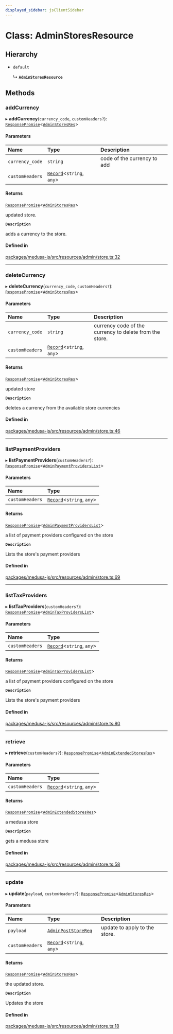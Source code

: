 ```yaml
---
displayed_sidebar: jsClientSidebar
---
```


# Class: AdminStoresResource

## Hierarchy

- `default`

  ↳ **`AdminStoresResource`**

## Methods

### addCurrency

▸ **addCurrency**(`currency_code`, `customHeaders?`): [`ResponsePromise`](../modules/internal-12.md#responsepromise)<[`AdminStoresRes`](../modules/internal-8.internal.md#adminstoresres)\>

#### Parameters

| Name | Type | Description |
| :------ | :------ | :------ |
| `currency_code` | `string` | code of the currency to add |
| `customHeaders` | [`Record`](../modules/internal.md#record)<`string`, `any`\> |  |

#### Returns

[`ResponsePromise`](../modules/internal-12.md#responsepromise)<[`AdminStoresRes`](../modules/internal-8.internal.md#adminstoresres)\>

updated store.

**`Description`**

adds a currency to the store.

#### Defined in

[packages/medusa-js/src/resources/admin/store.ts:32](https://github.com/medusajs/medusa/blob/f15cd596e4/packages/medusa-js/src/resources/admin/store.ts#L32)

___

### deleteCurrency

▸ **deleteCurrency**(`currency_code`, `customHeaders?`): [`ResponsePromise`](../modules/internal-12.md#responsepromise)<[`AdminStoresRes`](../modules/internal-8.internal.md#adminstoresres)\>

#### Parameters

| Name | Type | Description |
| :------ | :------ | :------ |
| `currency_code` | `string` | currency code of the currency to delete from the store. |
| `customHeaders` | [`Record`](../modules/internal.md#record)<`string`, `any`\> |  |

#### Returns

[`ResponsePromise`](../modules/internal-12.md#responsepromise)<[`AdminStoresRes`](../modules/internal-8.internal.md#adminstoresres)\>

updated store

**`Description`**

deletes a currency from the available store currencies

#### Defined in

[packages/medusa-js/src/resources/admin/store.ts:46](https://github.com/medusajs/medusa/blob/f15cd596e4/packages/medusa-js/src/resources/admin/store.ts#L46)

___

### listPaymentProviders

▸ **listPaymentProviders**(`customHeaders?`): [`ResponsePromise`](../modules/internal-12.md#responsepromise)<[`AdminPaymentProvidersList`](../modules/internal-8.internal.md#adminpaymentproviderslist)\>

#### Parameters

| Name | Type |
| :------ | :------ |
| `customHeaders` | [`Record`](../modules/internal.md#record)<`string`, `any`\> |

#### Returns

[`ResponsePromise`](../modules/internal-12.md#responsepromise)<[`AdminPaymentProvidersList`](../modules/internal-8.internal.md#adminpaymentproviderslist)\>

a list of payment providers configured on the store

**`Description`**

Lists the store's payment providers

#### Defined in

[packages/medusa-js/src/resources/admin/store.ts:69](https://github.com/medusajs/medusa/blob/f15cd596e4/packages/medusa-js/src/resources/admin/store.ts#L69)

___

### listTaxProviders

▸ **listTaxProviders**(`customHeaders?`): [`ResponsePromise`](../modules/internal-12.md#responsepromise)<[`AdminTaxProvidersList`](../modules/internal-8.internal.md#admintaxproviderslist)\>

#### Parameters

| Name | Type |
| :------ | :------ |
| `customHeaders` | [`Record`](../modules/internal.md#record)<`string`, `any`\> |

#### Returns

[`ResponsePromise`](../modules/internal-12.md#responsepromise)<[`AdminTaxProvidersList`](../modules/internal-8.internal.md#admintaxproviderslist)\>

a list of payment providers configured on the store

**`Description`**

Lists the store's payment providers

#### Defined in

[packages/medusa-js/src/resources/admin/store.ts:80](https://github.com/medusajs/medusa/blob/f15cd596e4/packages/medusa-js/src/resources/admin/store.ts#L80)

___

### retrieve

▸ **retrieve**(`customHeaders?`): [`ResponsePromise`](../modules/internal-12.md#responsepromise)<[`AdminExtendedStoresRes`](../modules/internal-8.internal.md#adminextendedstoresres)\>

#### Parameters

| Name | Type |
| :------ | :------ |
| `customHeaders` | [`Record`](../modules/internal.md#record)<`string`, `any`\> |

#### Returns

[`ResponsePromise`](../modules/internal-12.md#responsepromise)<[`AdminExtendedStoresRes`](../modules/internal-8.internal.md#adminextendedstoresres)\>

a medusa store

**`Description`**

gets a medusa store

#### Defined in

[packages/medusa-js/src/resources/admin/store.ts:58](https://github.com/medusajs/medusa/blob/f15cd596e4/packages/medusa-js/src/resources/admin/store.ts#L58)

___

### update

▸ **update**(`payload`, `customHeaders?`): [`ResponsePromise`](../modules/internal-12.md#responsepromise)<[`AdminStoresRes`](../modules/internal-8.internal.md#adminstoresres)\>

#### Parameters

| Name | Type | Description |
| :------ | :------ | :------ |
| `payload` | [`AdminPostStoreReq`](internal-8.internal.AdminPostStoreReq.md) | update to apply to the store. |
| `customHeaders` | [`Record`](../modules/internal.md#record)<`string`, `any`\> |  |

#### Returns

[`ResponsePromise`](../modules/internal-12.md#responsepromise)<[`AdminStoresRes`](../modules/internal-8.internal.md#adminstoresres)\>

the updated store.

**`Description`**

Updates the store

#### Defined in

[packages/medusa-js/src/resources/admin/store.ts:18](https://github.com/medusajs/medusa/blob/f15cd596e4/packages/medusa-js/src/resources/admin/store.ts#L18)
